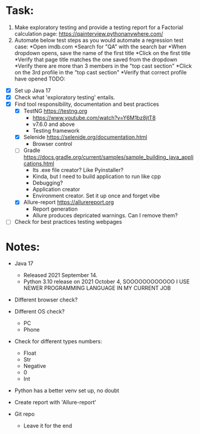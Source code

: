 # Task:
1. Make exploratory testing and provide a testing report for a Factorial calculation page: https://qainterview.pythonanywhere.com/
2. Automate below test steps as you would automate a regression test case:
      *Open imdb.com
      *Search for "QA" with the search bar
      *When dropdown opens, save the name of the first title
      *Click on the first title
      *Verify that page title matches the one saved from the dropdown
      *Verify there are more than 3 members in the "top cast section"
      *Click on the 3rd profile in the "top cast section"
      *Verify that correct profile have opened
TODO: 
- [x] Set up Java 17
- [x] Check what 'exploratory testing' entails.
- [x] Find tool responsibility, documentation and best practices 
  - [x] TestNG        https://testng.org
    - https://www.youtube.com/watch?v=Y6M1bz8jtT8
    - v7.6.0 and above
    - Testing framework
  - [x] Selenide      https://selenide.org/documentation.html
    - Browser control
  - [ ] Gradle        https://docs.gradle.org/current/samples/sample_building_java_applications.html
    -  Its .exe file creator? Like Pyinstaller?
    -  Kinda, but I need to build application to run like cpp
      - Debugging?
    -  Application creator
    - Environment creator. Set it up once and forget vibe
  - [x] Allure-report https://allurereport.org
    - Report generation
    - Allure produces depricated warnings. Can I remove them?
- [ ] Check for best practices testing webpages

# Notes:
* Java 17
  * Released 2021 September 14.
  * Python 3.10 release on 2021 October 4, SOOOOOOOOOOOO I USE NEWER PROGRAMMING LANGUAGE IN MY CURRENT JOB

* Different browser check?
* Different OS check?
  * PC
  * Phone

* Check for different types numbers:
    * Float
    * Str
    * Negative
    * 0
    * Int

* Python has a better venv set up, no doubt

* Create report with 'Allure-report'

* Git repo
    * Leave it for the end